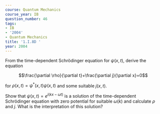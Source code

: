 ```yaml
---
course: Quantum Mechanics
course_year: IB
question_number: 46
tags:
- IB
- '2004'
- Quantum Mechanics
title: '1.I.8D '
year: 2004
---
```



From the time-dependent Schrödinger equation for $\psi(x, t)$, derive the equation

$$\frac{\partial \rho}{\partial t}+\frac{\partial j}{\partial x}=0$$

for $\rho(x, t)=\psi^{*}(x, t) \psi(x, t)$ and some suitable $j(x, t)$.

Show that $\psi(x, t)=e^{i(k x-\omega t)}$ is a solution of the time-dependent Schrödinger equation with zero potential for suitable $\omega(k)$ and calculate $\rho$ and $j$. What is the interpretation of this solution?